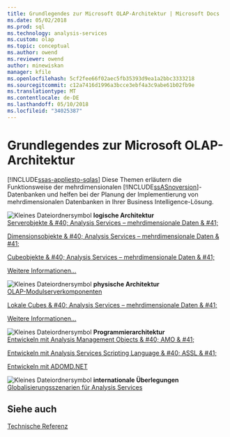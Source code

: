 ```yaml
---
title: Grundlegendes zur Microsoft OLAP-Architektur | Microsoft Docs
ms.date: 05/02/2018
ms.prod: sql
ms.technology: analysis-services
ms.custom: olap
ms.topic: conceptual
ms.author: owend
ms.reviewer: owend
author: minewiskan
manager: kfile
ms.openlocfilehash: 5cf2fee66f02aec5fb35393d9ea1a2bbc3333218
ms.sourcegitcommit: c12a7416d1996a3bcce3ebf4a3c9abe61b02fb9e
ms.translationtype: MT
ms.contentlocale: de-DE
ms.lasthandoff: 05/10/2018
ms.locfileid: "34025387"
---
```

# <a name="understanding-microsoft-olap-architecture"></a>Grundlegendes zur Microsoft OLAP-Architektur
[!INCLUDE[ssas-appliesto-sqlas](../../../includes/ssas-appliesto-sqlas.md)]
  Diese Themen erläutern die Funktionsweise der mehrdimensionalen [!INCLUDE[ssASnoversion](../../../includes/ssasnoversion-md.md)]-Datenbanken und helfen bei der Planung der Implementierung von mehrdimensionalen Datenbanken in Ihrer Business Intelligence-Lösung.  
  
 ![Kleines Dateiordnersymbol](../../../analysis-services/media/filefolder-small.png "kleines Dateiordnersymbol") **logische Architektur**  
 [Serverobjekte & #40; Analysis Services – mehrdimensionale Daten & #41;](../../../analysis-services/multidimensional-models/olap-logical/server-objects-analysis-services-multidimensional-data.md)  
  
 [Dimensionsobjekte & #40; Analysis Services – mehrdimensionale Daten & #41;](../../../analysis-services/multidimensional-models-olap-logical-dimension-objects/dimension-objects-analysis-services-multidimensional-data.md)  
  
 [Cubeobjekte & #40; Analysis Services – mehrdimensionale Daten & #41;](../../../analysis-services/multidimensional-models-olap-logical-cube-objects/cube-objects-analysis-services-multidimensional-data.md)  
  
 [Weitere Informationen…](../../../analysis-services/multidimensional-models/olap-logical/understanding-microsoft-olap-logical-architecture.md)  
  
 ![Kleines Dateiordnersymbol](../../../analysis-services/media/filefolder-small.png "kleines Dateiordnersymbol") **physische Architektur**  
 [OLAP-Modulserverkomponenten](../../../analysis-services/multidimensional-models/olap-physical/olap-engine-server-components.md)  
  
 [Lokale Cubes & #40; Analysis Services – mehrdimensionale Daten & #41;](../../../analysis-services/multidimensional-models/olap-physical/local-cubes-analysis-services-multidimensional-data.md)  
  
 [Weitere Informationen…](../../../analysis-services/multidimensional-models/olap-physical/understanding-microsoft-olap-physical-architecture.md)  
  
 ![Kleines Dateiordnersymbol](../../../analysis-services/media/filefolder-small.png "kleines Dateiordnersymbol") **Programmierarchitektur**  
 [Entwickeln mit Analysis Management Objects & #40; AMO & #41;](../../../analysis-services/multidimensional-models/analysis-management-objects/developing-with-analysis-management-objects-amo.md)  
  
 [Entwickeln mit Analysis Services Scripting Language & #40; ASSL & #41;](../../../analysis-services/multidimensional-models/scripting-language-assl/developing-with-analysis-services-scripting-language-assl.md)  
  
 [Entwickeln mit ADOMD.NET](../../../analysis-services/multidimensional-models/adomd-net/developing-with-adomd-net.md)  
  
 ![Kleines Dateiordnersymbol](../../../analysis-services/media/filefolder-small.png "kleines Dateiordnersymbol") **internationale Überlegungen**  
 [Globalisierungsszenarien für Analysis Services](../../../analysis-services/globalization-scenarios-for-analysis-services.md)  
  
## <a name="see-also"></a>Siehe auch  
 [Technische Referenz ](../../../analysis-services/powershell/technical-reference-ssas.md)  
  
  
